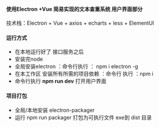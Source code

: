 #### 使用Electron +Vue 简易实现的文本查重系统 用户界面部分
技术栈：Electron + Vue + axios + echarts + less + ElementUI

#### 运行方式  

- 在本地运行好了 接口服务之后
- 安装完node 
- 全局安装electron  ：命令行执行 ： npm i electron -g
- 在本工作区 安装所有所需的项目依赖 ：命令行 执行 ：npm i 
- 命令行执行 **npm run dev** 打开用户界面

#### 项目打包
- 全局/本地安装 electron-packager
- 运行 npm run  packager 打包为可执行文件 exe到 dist 目录


